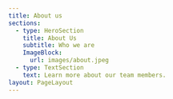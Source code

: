 ```yaml
---
title: About us
sections:
  - type: HeroSection
    title: About Us
    subtitle: Who we are
    ImageBlock:
      url: images/about.jpeg
  - type: TextSection
    text: Learn more about our team members.
layout: PageLayout
---
```

